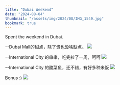 ```yaml
---
title: "Dubai Weekend"
date: "2024-08-04"
thumbnail: "/assets/img/2024/08/IMG_1549.jpg"
bookmark: true
---
```



Spent the weekend in Dubai.

--Dubai Mall的甜点，除了贵也没啥缺点。
![](/assets/img/2024/08/IMG_1549.jpg)

--International City 的串串，吃完拉了一周，呵呵
![](/assets/img/2024/08/IMG_1555.jpg)

--International City 的酸菜鱼，还不错，有好多种米饭
![](/assets/img/2024/08/IMG_1605.jpg)

Bonus :)
![](/assets/img/2024/08/IMG_1552.jpg)